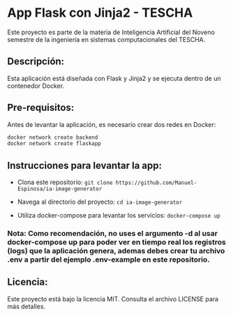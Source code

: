 # App Flask con Jinja2 - TESCHA

Este proyecto es parte de la materia de Inteligencia Artificial del Noveno semestre de la ingeniería en sistemas computacionales del TESCHA.

## Descripción:

Esta aplicación está diseñada con Flask y Jinja2 y se ejecuta dentro de un contenedor Docker.

## Pre-requisitos:

Antes de levantar la aplicación, es necesario crear dos redes en Docker:

```bash
docker network create backend
docker network create flaskapp
```

## Instrucciones para levantar la app:

- Clona este repositorio:
```git clone https://github.com/Manuel-Espinosa/ia-image-generator```

- Navega al directorio del proyecto:
```cd ia-image-generator```

- Utiliza docker-compose para levantar los servicios:
```docker-compose up```

### Nota: Como recomendación, no uses el argumento -d al usar docker-compose up para poder ver en tiempo real los registros (logs) que la aplicación genera, ademas debes crear tu archivo .env a partir del ejemplo .env-example en este repositorio.

## Licencia:

Este proyecto está bajo la licencia MIT. Consulta el archivo LICENSE para más detalles.